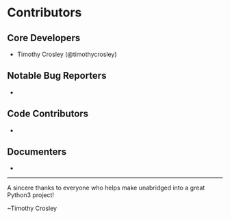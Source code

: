 Contributors
===================

## Core Developers
- Timothy Crosley (@timothycrosley)

## Notable Bug Reporters
-

## Code Contributors
-

## Documenters
-


--------------------------------------------

A sincere thanks to everyone who helps make unabridged into a great Python3 project!

~Timothy Crosley
